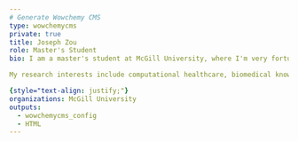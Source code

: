 ```yaml
---
# Generate Wowchemy CMS
type: wowchemycms
private: true
title: Joseph Zou
role: Master's Student
bio: I am a master's student at McGill University, where I'm very fortunate to be advised by [](https://people.csail.mit.edu/rrw/)[﻿Prof. Yue Li](https://www.cs.mcgill.ca/~yueli/). Prior to that, I received my bachelor's degree from [Yao Class](http://iiis.tsinghua.edu.cn/en/yaoclass/) at Tsinghua University.

My research interests include computational healthcare, biomedical knowledge graph, graph representation learning, and topic modeling. 

{style="text-align: justify;"}
organizations: McGill University
outputs:
  - wowchemycms_config
  - HTML
---
```

